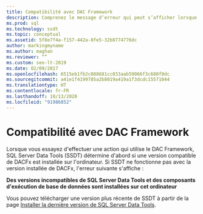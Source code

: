 ```yaml
---
title: Compatibilité avec DAC Framework
description: Comprenez le message d’erreur qui peut s’afficher lorsque vous tentez d’effectuer des actions dans SQL Server Data Tools (SSDT) qui utilisent des versions incompatibles de l’infrastructure DAC.
ms.prod: sql
ms.technology: ssdt
ms.topic: conceptual
ms.assetid: 5f8e7f4a-f157-442a-8fe5-32b8774776dc
author: markingmyname
ms.author: maghan
ms.reviewer: “”
ms.custom: seo-lt-2019
ms.date: 02/09/2017
ms.openlocfilehash: 6515eb1fb2c088681cc033aab59066f3c680f9dc
ms.sourcegitcommit: a41e1f4199785a2b8019a419a1f3dcdc15571044
ms.translationtype: HT
ms.contentlocale: fr-FR
ms.lasthandoff: 10/13/2020
ms.locfileid: "91986852"
---
```

# <a name="dac-framework-compatibility"></a>Compatibilité avec DAC Framework

Lorsque vous essayez d'effectuer une action qui utilise le DAC Framework, SQL Server Data Tools (SSDT) détermine d'abord si une version compatible de DACFx est installée sur l'ordinateur. Si SSDT ne fonctionne pas avec la version installée de DACFx, l'erreur suivante s'affiche :

**Des versions incompatibles de SQL Server Data Tools et des composants d'exécution de base de données sont installées sur cet ordinateur**

Vous pouvez télécharger une version plus récente de SSDT à partir de la page [Installer la dernière version de SQL Server Data Tools](./download-sql-server-data-tools-ssdt.md).